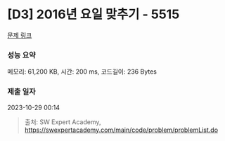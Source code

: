 # [D3] 2016년 요일 맞추기 - 5515 

[문제 링크](https://swexpertacademy.com/main/code/problem/problemDetail.do?contestProbId=AWWOwecaFrIDFAV4) 

### 성능 요약

메모리: 61,200 KB, 시간: 200 ms, 코드길이: 236 Bytes

### 제출 일자

2023-10-29 00:14



> 출처: SW Expert Academy, https://swexpertacademy.com/main/code/problem/problemList.do